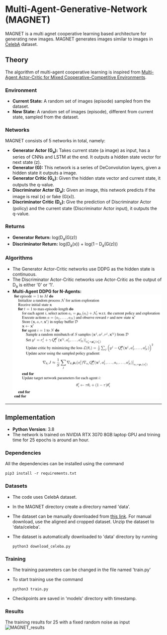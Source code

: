 # Multi-Agent-Generative-Network (MAGNET)
MAGNET is a multi agnet cooperative learning based architecture for generating new images. MAGNET generates images similar to images in [CelebA](https://mmlab.ie.cuhk.edu.hk/projects/CelebA.html) dataset.

## Theory
The algorithm of multi-agent cooperative learning is inspired from [Multi-Agent Actor-Critic for Mixed Cooperative-Competitive Environments](https://arxiv.org/abs/1706.02275). 

### Environment
* **Current State:**
A random set of images (episode) sampled from the dataset.
* **New State:**
A random set of images (episode), different from current state, sampled from the dataset.

### Networks
MAGNET consists of 5 networks in total, namely:
* **Generator Actor (G<sub>a</sub>):**
Takes current state (a image) as input, has a series of CNNs and LSTM at the end. It outputs a hidden state vector for next state (z).
* **Generator (G):**
This network is a series of DeConvolution layers, given a hidden state it outputs a image.
* **Generator Critic (G<sub>c</sub>):**
Given the hidden state vector and current state, it outputs the q-value.
* **Discriminator Actor (D<sub>a</sub>):**
Given an image, this network predicts if the image is real (x) or fake (G(x)).
* **Discriminator Critic (D<sub>c</sub>):**
Give the prediction of Discriminator Actor (policy) and the current state (Discriminator Actor input), it outputs the q-value.

### Returns
* **Generator Return:**
log(D<sub>a</sub>(G(z))
* **Discriminator Return:**
log(D<sub>a</sub>(x)) + log(1 – D<sub>a</sub>(G(z)))

### Algorithms
* The Generator Actor-Critic networks use DDPG as the hidden state is continuous.
* The Discriminator Actor-Critic networks use Actor-Critic as the output of D<sub>a</sub> is either '0' or '1'.
* **Multi-Agent DDPG for N-Agents:**
![Multi-Agent DDPG](MADDPG.png)

----------------------------------------------------------------------------------------------------------------------------------------
## Implementation 
* **Python Version:** 3.8
* The network is trained on NVIDIA RTX 3070 8GB laptop GPU and trining time for 25 epochs is around an hour.

### Dependencies
All the dependencies can be installed using the command

    pip3 install -r requirements.txt
    
### Datasets
* The code uses CelebA dataset. 
* In the MAGNET directory create a directory named 'data'.
* The dataset can be manually downloaded from [this link](https://mmlab.ie.cuhk.edu.hk/projects/CelebA.html). For manual download, use the aligned and cropped dataset. Unzip the dataset to 'data/celeba'.
* The dataset is automatically downloaded to 'data' directory by running 

      python3 download_celeba.py
      
### Training
* The training parameters can be changed in the file named 'train.py'
* To start training use the command

      python3 train.py
      
* Checkpoints are saved in 'models' directory with timestamp.

### Results
The training results for 25 with a fixed random noise as input
![MAGNET_results](MAGNET_results.gif)
